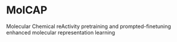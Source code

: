 # MolCAP
Molecular Chemical reActivity pretraining and prompted-finetuning enhanced molecular representation learning
